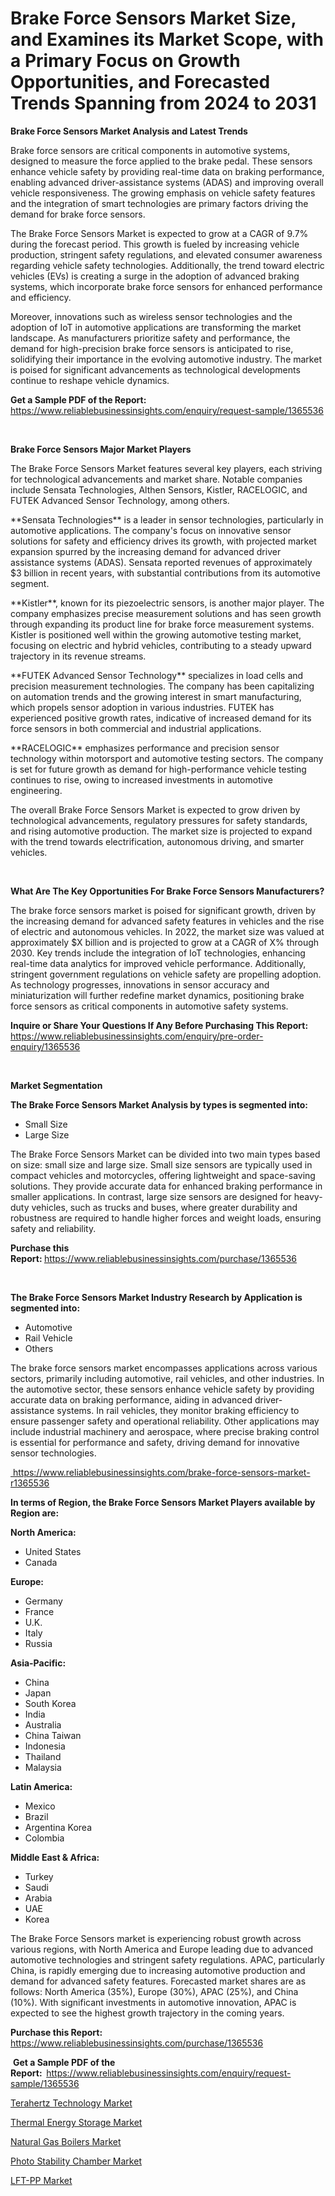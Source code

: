 <p><h1>Brake Force Sensors Market Size, and Examines its Market Scope, with a Primary Focus on Growth Opportunities, and Forecasted Trends Spanning from 2024 to 2031</h1></p><p><strong>Brake Force Sensors Market Analysis and Latest Trends</strong></p>
<p><p>Brake force sensors are critical components in automotive systems, designed to measure the force applied to the brake pedal. These sensors enhance vehicle safety by providing real-time data on braking performance, enabling advanced driver-assistance systems (ADAS) and improving overall vehicle responsiveness. The growing emphasis on vehicle safety features and the integration of smart technologies are primary factors driving the demand for brake force sensors.</p><p>The Brake Force Sensors Market is expected to grow at a CAGR of 9.7% during the forecast period. This growth is fueled by increasing vehicle production, stringent safety regulations, and elevated consumer awareness regarding vehicle safety technologies. Additionally, the trend toward electric vehicles (EVs) is creating a surge in the adoption of advanced braking systems, which incorporate brake force sensors for enhanced performance and efficiency.</p><p>Moreover, innovations such as wireless sensor technologies and the adoption of IoT in automotive applications are transforming the market landscape. As manufacturers prioritize safety and performance, the demand for high-precision brake force sensors is anticipated to rise, solidifying their importance in the evolving automotive industry. The market is poised for significant advancements as technological developments continue to reshape vehicle dynamics.</p></p>
<p><strong>Get a Sample PDF of the Report:&nbsp;</strong> <a href="https://www.reliablebusinessinsights.com/enquiry/request-sample/1365536?utm_campaign=1113&utm_medium=2&utm_source=Github&utm_content=ia&utm_term=17112024&utm_id=brake-force-sensors">https://www.reliablebusinessinsights.com/enquiry/request-sample/1365536</a></p>
<p>&nbsp;</p>
<p><strong>Brake Force Sensors Major Market Players</strong></p>
<p><p>The Brake Force Sensors Market features several key players, each striving for technological advancements and market share. Notable companies include Sensata Technologies, Althen Sensors, Kistler, RACELOGIC, and FUTEK Advanced Sensor Technology, among others. </p><p>**Sensata Technologies** is a leader in sensor technologies, particularly in automotive applications. The company's focus on innovative sensor solutions for safety and efficiency drives its growth, with projected market expansion spurred by the increasing demand for advanced driver assistance systems (ADAS). Sensata reported revenues of approximately $3 billion in recent years, with substantial contributions from its automotive segment.</p><p>**Kistler**, known for its piezoelectric sensors, is another major player. The company emphasizes precise measurement solutions and has seen growth through expanding its product line for brake force measurement systems. Kistler is positioned well within the growing automotive testing market, focusing on electric and hybrid vehicles, contributing to a steady upward trajectory in its revenue streams.</p><p>**FUTEK Advanced Sensor Technology** specializes in load cells and precision measurement technologies. The company has been capitalizing on automation trends and the growing interest in smart manufacturing, which propels sensor adoption in various industries. FUTEK has experienced positive growth rates, indicative of increased demand for its force sensors in both commercial and industrial applications.</p><p>**RACELOGIC** emphasizes performance and precision sensor technology within motorsport and automotive testing sectors. The company is set for future growth as demand for high-performance vehicle testing continues to rise, owing to increased investments in automotive engineering.</p><p>The overall Brake Force Sensors Market is expected to grow driven by technological advancements, regulatory pressures for safety standards, and rising automotive production. The market size is projected to expand with the trend towards electrification, autonomous driving, and smarter vehicles.</p></p>
<p>&nbsp;</p>
<p><strong>What Are The Key Opportunities For Brake Force Sensors Manufacturers?</strong></p>
<p><p>The brake force sensors market is poised for significant growth, driven by the increasing demand for advanced safety features in vehicles and the rise of electric and autonomous vehicles. In 2022, the market size was valued at approximately $X billion and is projected to grow at a CAGR of X% through 2030. Key trends include the integration of IoT technologies, enhancing real-time data analytics for improved vehicle performance. Additionally, stringent government regulations on vehicle safety are propelling adoption. As technology progresses, innovations in sensor accuracy and miniaturization will further redefine market dynamics, positioning brake force sensors as critical components in automotive safety systems.</p></p>
<p><strong>Inquire or Share Your Questions If Any Before Purchasing This Report:</strong> <a href="https://www.reliablebusinessinsights.com/enquiry/pre-order-enquiry/1365536?utm_campaign=1113&utm_medium=2&utm_source=Github&utm_content=ia&utm_term=17112024&utm_id=brake-force-sensors">https://www.reliablebusinessinsights.com/enquiry/pre-order-enquiry/1365536</a></p>
<p>&nbsp;</p>
<p><strong>Market Segmentation</strong></p>
<p><strong>The Brake Force Sensors Market Analysis by types is segmented into:</strong></p>
<p><ul><li>Small Size</li><li>Large Size</li></ul></p>
<p><p>The Brake Force Sensors Market can be divided into two main types based on size: small size and large size. Small size sensors are typically used in compact vehicles and motorcycles, offering lightweight and space-saving solutions. They provide accurate data for enhanced braking performance in smaller applications. In contrast, large size sensors are designed for heavy-duty vehicles, such as trucks and buses, where greater durability and robustness are required to handle higher forces and weight loads, ensuring safety and reliability.</p></p>
<p><strong>Purchase this Report:&nbsp;</strong><a href="https://www.reliablebusinessinsights.com/purchase/1365536?utm_campaign=1113&utm_medium=2&utm_source=Github&utm_content=ia&utm_term=17112024&utm_id=brake-force-sensors">https://www.reliablebusinessinsights.com/purchase/1365536</a></p>
<p>&nbsp;</p>
<p><strong>The Brake Force Sensors Market Industry Research by Application is segmented into:</strong></p>
<p><ul><li>Automotive</li><li>Rail Vehicle</li><li>Others</li></ul></p>
<p><p>The brake force sensors market encompasses applications across various sectors, primarily including automotive, rail vehicles, and other industries. In the automotive sector, these sensors enhance vehicle safety by providing accurate data on braking performance, aiding in advanced driver-assistance systems. In rail vehicles, they monitor braking efficiency to ensure passenger safety and operational reliability. Other applications may include industrial machinery and aerospace, where precise braking control is essential for performance and safety, driving demand for innovative sensor technologies.</p></p>
<p><a href="https://www.reliablebusinessinsights.com/brake-force-sensors-market-r1365536?utm_campaign=1113&utm_medium=2&utm_source=Github&utm_content=ia&utm_term=17112024&utm_id=brake-force-sensors">&nbsp;https://www.reliablebusinessinsights.com/brake-force-sensors-market-r1365536</a></p>
<p><strong>In terms of Region, the Brake Force Sensors Market Players available by Region are:</strong></p>
<p>
    <p> <strong> North America: </strong>
        <ul>
            <li>United States</li>
            <li>Canada</li>
        </ul>
        </p> 
    <p> <strong> Europe: </strong>
        <ul>
            <li>Germany</li>
            <li>France</li>
            <li>U.K.</li>
            <li>Italy</li>
            <li>Russia</li>
        </ul>
        </p> 
    <p> <strong> Asia-Pacific: </strong>
        <ul>
            <li>China</li>
            <li>Japan</li>
            <li>South Korea</li>
            <li>India</li>
            <li>Australia</li>
            <li>China Taiwan</li>
            <li>Indonesia</li>
            <li>Thailand</li>
            <li>Malaysia</li>
        </ul>
        </p> 
    <p> <strong> Latin America: </strong>
        <ul>
            <li>Mexico</li>
            <li>Brazil</li>
            <li>Argentina Korea</li>
            <li>Colombia</li>
        </ul>
        </p> 
    <p> <strong> Middle East & Africa: </strong>
        <ul>
            <li>Turkey</li>
            <li>Saudi</li>
            <li>Arabia</li>
            <li>UAE</li>
            <li>Korea</li>
        </ul>
    </p>
    </p>
<p><p>The Brake Force Sensors market is experiencing robust growth across various regions, with North America and Europe leading due to advanced automotive technologies and stringent safety regulations. APAC, particularly China, is rapidly emerging due to increasing automotive production and demand for advanced safety features. Forecasted market shares are as follows: North America (35%), Europe (30%), APAC (25%), and China (10%). With significant investments in automotive innovation, APAC is expected to see the highest growth trajectory in the coming years.</p></p>
<p><strong>Purchase this Report: </strong><a href="https://www.reliablebusinessinsights.com/purchase/1365536?utm_campaign=1113&utm_medium=2&utm_source=Github&utm_content=ia&utm_term=17112024&utm_id=brake-force-sensors">https://www.reliablebusinessinsights.com/purchase/1365536</a></p>
<p>&nbsp;<strong>Get a Sample PDF of the Report:&nbsp;&nbsp;</strong><a href="https://www.reliablebusinessinsights.com/enquiry/request-sample/1365536?utm_campaign=1113&utm_medium=2&utm_source=Github&utm_content=ia&utm_term=17112024&utm_id=brake-force-sensors">https://www.reliablebusinessinsights.com/enquiry/request-sample/1365536</a></p>
<p><strong></strong></p>
<p><p><a href="https://issuu.com/reportprime-2/docs/terahertz-technology-market-size-20_9b61c8cc1014a4?utm_campaign=1113&utm_medium=2&utm_source=Github&utm_content=ia&utm_term=17112024&utm_id=brake-force-sensors">Terahertz Technology Market</a></p><p><a href="https://issuu.com/reportprime-2/docs/thermal-energy-storage-market-size-_e5f70faa522956?utm_campaign=1113&utm_medium=2&utm_source=Github&utm_content=ia&utm_term=17112024&utm_id=brake-force-sensors">Thermal Energy Storage Market</a></p><p><a href="https://www.linkedin.com/pulse/global-natural-gas-boilers-94-cagr-forecast-2024-2031-bj1wc?utm_campaign=1113&utm_medium=2&utm_source=Github&utm_content=ia&utm_term=17112024&utm_id=brake-force-sensors">Natural Gas Boilers Market</a></p><p><a href="https://www.linkedin.com/pulse/analyzing-photo-stability-chamber-market-dynamics-growth-kppwc?utm_campaign=1113&utm_medium=2&utm_source=Github&utm_content=ia&utm_term=17112024&utm_id=brake-force-sensors">Photo Stability Chamber Market</a></p><p><a href="https://github.com/GenaGaines34/Market-Research-Report-List-1/blob/main/lft-pp-market.md?utm_campaign=1113&utm_medium=2&utm_source=Github&utm_content=ia&utm_term=17112024&utm_id=brake-force-sensors">LFT-PP Market</a></p></p>